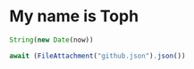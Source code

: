 # My name is Toph

```js
String(new Date(now))
```

```js
await (FileAttachment("github.json").json())
```
